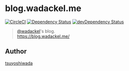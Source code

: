 # blog.wadackel.me

[![CircleCI](https://circleci.com/gh/tsuyoshiwada/blog.wadackel.me/tree/master.svg?style=svg)](https://circleci.com/gh/tsuyoshiwada/blog.wadackel.me/tree/master)
[![Dependency Status](https://david-dm.org/tsuyoshiwada/blog.wadackel.me.svg)](https://david-dm.org/tsuyoshiwada/blog.wadackel.me)
[![devDependency Status](https://david-dm.org/tsuyoshiwada/blog.wadackel.me/dev-status.svg)](https://david-dm.org/tsuyoshiwada/blog.wadackel.me#info=devDependencies)

> [@wadackel](https://twitter.com/wadackel)'s blog.  
> https://blog.wadackel.me/

## Author

[tsuyoshiwada](https://github.com/tsuyoshiwada)
